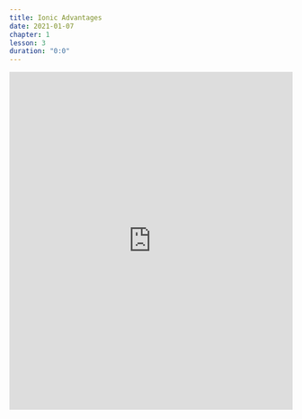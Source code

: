 ```yaml
---
title: Ionic Advantages
date: 2021-01-07
chapter: 1
lesson: 3
duration: "0:0"
---
```


<iframe width="100%" height="600" src="https://www.youtube.com/embed/jacyluSlh1I" title="YouTube video player" frameborder="0" allow="accelerometer; autoplay; clipboard-write; encrypted-media; gyroscope; picture-in-picture" allowfullscreen></iframe>